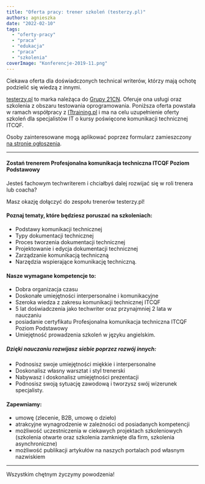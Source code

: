 ```yaml
---
title: "Oferta pracy: trener szkoleń (testerzy.pl)"
authors: agnieszka
date: "2022-02-10"
tags:
  - "oferty-pracy"
  - "praca"
  - "edukacja"
  - "praca"
  - "szkolenia"
coverImage: "Konferencje-2019-11.png"
---
```


Ciekawa oferta dla doświadczonych technical writerów, którzy mają ochotę
podzielić się wiedzą z innymi.

<!--truncate-->

[testerzy.pl](https://testerzy.pl/) to marka należąca do
[Grupy 21CN](http://21cn.pl/). Oferuje ona usługi oraz szkolenia z obszaru
testowania oprogramowania. Poniższa oferta powstała w ramach współpracy z
[ITtraining.pl](http://ittraining.pl/) i ma na celu uzupełnienie oferty szkoleń
dla specjalistów IT o kursy poświęcone komunikacji technicznej ITCQF.

Osoby zainteresowane mogą aplikować poprzez formularz zamieszczony
[na stronie ogłoszenia](https://testerzy.pl/oferta-pracy/trener-szkolen-profesjonalna-komunikacja-itcqf-poziom-podstawowy).

---

#### Zostań trenerem Profesjonalna komunikacja techniczna ITCQF Poziom Podstawowy

Jesteś fachowym techwriterem i chciałbyś dalej rozwijać się w roli trenera lub
coacha?

Masz okazję dołączyć do zespołu trenerów testerzy.pl!

#### Poznaj tematy, które będziesz poruszać na szkoleniach:

- Podstawy komunikacji technicznej
- Typy dokumentacji technicznej
- Proces tworzenia dokumentacji technicznej
- Projektowanie i edycja dokumentacji technicznej
- Zarządzanie komunikacją techniczną
- Narzędzia wspierające komunikację techniczną.

#### Nasze wymagane kompetencje to:

- Dobra organizacja czasu
- Doskonałe umiejętności interpersonalne i komunikacyjne
- Szeroka wiedza z zakresu komunikacji technicznej ITCQF
- 5 lat doświadczenia jako techwriter oraz przynajmniej 2 lata w nauczaniu
- posiadanie certyfikatu Profesjonalna komunikacja techniczna ITCQF Poziom
  Podstawowy
- Umiejętność prowadzenia szkoleń w języku angielskim.

##### Dzięki nauczaniu rozwijasz siebie poprzez rozwój innych:

- Podnosisz swoje umiejętności miękkie i interpersonalne
- Doskonalisz własny warsztat i styl trenerski
- Nabywasz i doskonalisz umiejętności prezentacji
- Podnosisz swoją sytuację zawodową i tworzysz swój wizerunek specjalisty.

#### Zapewniamy:

- umowę (zlecenie, B2B, umowę o dzieło)
- atrakcyjne wynagrodzenie w zależności od posiadanych kompetencji
- możliwość uczestniczenia w ciekawych projektach szkoleniowych (szkolenia
  otwarte oraz szkolenia zamknięte dla firm, szkolenia asynchroniczne)
- możliwość publikacji artykułów na naszych portalach pod własnym nazwiskiem

---

Wszystkim chętnym życzymy powodzenia!
